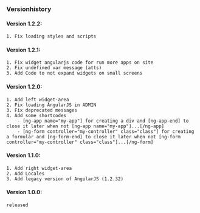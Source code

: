 ### Versionhistory

#### Version 1.2.2:
    1. Fix loading styles and scripts
#### Version 1.2.1:
    1. Fix widget angularjs code for run more apps on site
    2. Fix undefined var message (atts)
    3. Add Code to not expand widgets on small screens
#### Version 1.2.0:
    1. Add left widget-area
    2. Fix loading AngularJS in ADMIN
    3. Fix deprecated messages
    4. Add some shortcodes
        - [ng-app name="my-app"] for creating a div and [ng-app-end] to close it later when not [ng-app name="my-app"]...[/ng-app]
        - [ng-form controller="my-controller" class="class"] for creating a formular and [ng-form-end] to close it later when not [ng-form controller="my-controller" class="class"]...[/ng-form]
#### Version 1.1.0:
    1. Add right widget-area
    2. Add Locales
    3. Add legacy version of AngularJS (1.2.32)
#### Version 1.0.0:
    released
